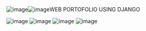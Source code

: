 ![image](https://github.com/zenzeicrxs/syarifrahmann/assets/59620860/36de3f6c-d28f-47ad-9135-291810c99c27)![image](https://github.com/zenzeicrxs/syarifrahmann/assets/59620860/5c8c3e81-3dfb-4e38-a19e-b81e035f277e)WEB PORTOFOLIO USING DJANGO


![image](https://github.com/zenzeicrxs/syarifrahmann/assets/59620860/025fafb2-913a-495e-bc8f-642fd51c42dd)
![image](https://github.com/zenzeicrxs/syarifrahmann/assets/59620860/e70ce3f7-9e42-479c-86e1-bbcbd3406833)
![image](https://github.com/zenzeicrxs/syarifrahmann/assets/59620860/74fa6bfe-a8b7-4c2d-adec-59a30215e39c)
![image](https://github.com/zenzeicrxs/syarifrahmann/assets/59620860/05e67130-3365-4e9f-abcc-904d9ad08c57)







